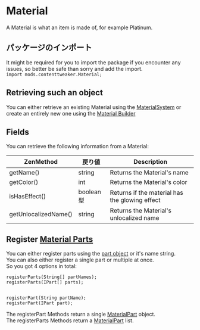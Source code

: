 # Material

A Material is what an item is made of, for example Platinum.

## パッケージのインポート
It might be required for you to import the package if you encounter any issues, so better be safe than sorry and add the import.  
`import mods.contenttweaker.Material;`

## Retrieving such an object
You can either retrieve an existing Material using the [MaterialSystem](/Mods/ContentTweaker/Materials/MaterialSystem/) or create an entirely new one using the [Material Builder](/Mods/ContentTweaker/Materials/Materials/Material_Builder/)

## Fields
You can retrieve the following information from a Material:

| ZenMethod            | 戻り値      | Description                                    |
| -------------------- | -------- | ---------------------------------------------- |
| getName()            | string   | Returns the Material's name                    |
| getColor()           | int      | Returns the Material's color                   |
| isHasEffect()        | boolean型 | Returns if the material has the glowing effect |
| getUnlocalizedName() | string   | Returns the Material's unlocalized name        |

## Register [Material Parts](/Mods/ContentTweaker/Materials/Materials/MaterialPart/)

You can either register parts using the [part object](/Mods/ContentTweaker/Materials/Parts/Part/) or it's name string.  
You can also either register a single part or multiple at once.  
So you got 4 options in total:
```zenscript
registerParts(String[] partNames);
registerParts(IPart[] parts);


registerPart(String partName);
registerPart(IPart part);
```

The registerPart Methods return a single [MaterialPart](/Mods/ContentTweaker/Materials/Materials/MaterialPart/) object.  
The registerParts Methods return a [MaterialPart](/Mods/ContentTweaker/Materials/Materials/MaterialPart/) list.